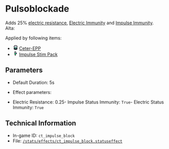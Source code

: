 # Pulsoblockade

Adds 25% [electric resistance](https://ceterai.github.io/MyEnternia/Wiki/electricresistance), [Electric Immunity](https://ceterai.github.io/MyEnternia/Wiki/ElectricImmunity) and [Impulse Immunity](https://ceterai.github.io/MyEnternia/Wiki/ImpulseImmunity).  
Alta: 

Applied by following items:

- <img src="https://raw.githubusercontent.com/Ceterai/Enternia/main/items/armors/alta/tier6/ceternia/epp/icon.png" alt="Ceter-EPP icon" loading="lazy" height="16px" width="auto" /> [Ceter-EPP](https://ceterai.github.io/MyEnternia/Wiki/Ceter-EPP)
- <img src="https://raw.githubusercontent.com/Ceterai/Enternia/main/items/generic/other/ct_impulse_stim.png" alt="Impulse Stim Pack icon" loading="lazy" height="16px" width="auto" /> [Impulse Stim Pack](https://ceterai.github.io/MyEnternia/Wiki/ImpulseStimPack)

## Parameters

- Default Duration: 5s
- Effect parameters: 

- Electric Resistance: 0.25- Impulse Status Immunity: `True`- Electric Status Immunity: `True`

## Technical Information

- In-game ID: `ct_impulse_block`
- File: [`/stats/effects/ct_impulse_block.statuseffect`](https://github.com/Ceterai/Enternia/blob/main/stats/effects/ct_impulse_block.statuseffect)
